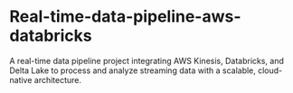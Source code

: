 # Real-time-data-pipeline-aws-databricks
A real-time data pipeline project integrating AWS Kinesis, Databricks, and Delta Lake to process and analyze streaming data with a scalable, cloud-native architecture.
